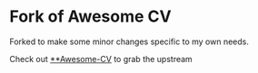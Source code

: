 # Fork of Awesome CV
Forked to make some minor changes specific to my own needs. 

Check out [**Awesome-CV](https://github.com/posquit0/Awesome-CV) to grab the upstream


